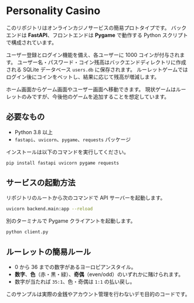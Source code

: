 # Personality Casino


このリポジトリはオンラインカジノサービスの簡易プロトタイプです。
バックエンドは **FastAPI**、フロントエンドは **Pygame** で動作する Python スクリプトで構成されています。

ユーザー登録とログイン機能を備え、各ユーザーに 1000 コインが付与されます。
ユーザー名・パスワード・コイン残高はバックエンドディレクトリに作成される
SQLite データベース `users.db` に保存されます。
ルーレットゲームではログイン後にコインをベットし、結果に応じて残高が増減します。

ホーム画面からゲーム画面やユーザー画面へ移動できます。
現状ゲームはルーレットのみですが、今後他のゲームを追加することを想定しています。

## 必要なもの

- Python 3.8 以上
 - `fastapi`、`uvicorn`、`pygame`、`requests` パッケージ


インストールは以下のコマンドを実行してください。

```bash
pip install fastapi uvicorn pygame requests
```

## サービスの起動方法

リポジトリのルートから次のコマンドで API サーバーを起動します。

```bash
uvicorn backend.main:app --reload
```


別のターミナルで Pygame クライアントを起動します。

```bash
python client.py
```
## ルーレットの簡易ルール

- 0 から 36 までの数字があるヨーロピアンスタイル。
- **数字**、**色**（赤・黒・緑）、**奇偶**（even/odd）のいずれかに賭けられます。
- 数字が当たれば `35:1`、色・奇偶は `1:1` の払い戻し。


このサンプルは実際の金銭やアカウント管理を行わないデモ目的のコードです。
